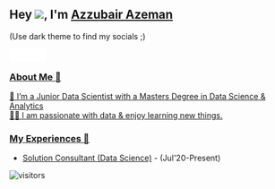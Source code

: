 ## Hey <img src="https://github.com/TheDudeThatCode/TheDudeThatCode/blob/master/Assets/Hi.gif" width="29px">, I'm [Azzubair Azeman](https://www.linkedin.com/in/azzubair-azeman-b96222142/) 

(Use dark theme to find my socials ;)

<a href="https://www.linkedin.com/in/azzubair-azeman-b96222142/" target="_blank"><img align="left" alt="Azzubair | LinkedIn" width="22px" src="https://github.com/Aakarsh-B/trying-repos/blob/master/linkedin.svg" />
<a href="https://www.instagram.com/azzubair_azeman/" target="_blank"><img align="left" alt="Azzubair | Instagram" width="22px" src="https://github.com/Aakarsh-B/trying-repos/blob/master/insta.svg" />
<a href="https://twitter.com/ibnuazeman" target="_blank"><img align="left" alt="Azzubair | Twitter" width="22px" src="https://github.com/Aakarsh-B/trying-repos/blob/master/twitter.svg" />
<br />

### About Me 🚀
🌱 I’m a Junior Data Scientist with a Masters Degree in Data Science & Analytics</br>
👨‍💻 I am passionate with data & enjoy learning new things. </br>

### My Experiences 🙌
- [Solution Consultant (Data Science)](https://www.youtube.com/watch?v=GiHC_760Cis&ab_channel=MalaysiaDigitalEconomyCorporation) - (Jul'20-Present)


![visitors](https://visitor-badge.laobi.icu/badge?page_id=azzubair01.azzubair01)
